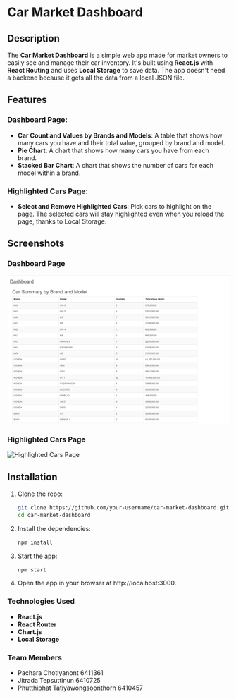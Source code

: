 # Car Market Dashboard

## Description
The **Car Market Dashboard** is a simple web app made for market owners to easily see and manage their car inventory. It's built using **React.js** with **React Routing** and uses **Local Storage** to save data. The app doesn't need a backend because it gets all the data from a local JSON file.

## Features

### Dashboard Page:
- **Car Count and Values by Brands and Models**: A table that shows how many cars you have and their total value, grouped by brand and model.
- **Pie Chart**: A chart that shows how many cars you have from each brand.
- **Stacked Bar Chart**: A chart that shows the number of cars for each model within a brand.

### Highlighted Cars Page:
- **Select and Remove Highlighted Cars**: Pick cars to highlight on the page. The selected cars will stay highlighted even when you reload the page, thanks to Local Storage.

## Screenshots

### Dashboard Page
![Dashboard Page](./img/dashboard.png)

### Highlighted Cars Page
![Highlighted Cars Page](./screenshot-highlighted-cars.png)

## Installation

1. Clone the repo:
   ```bash
   git clone https://github.com/your-username/car-market-dashboard.git
   cd car-market-dashboard
2. Install the dependencies:
   ```bash
   npm install
3. Start the app:
   ```bash
   npm start
4. Open the app in your browser at http://localhost:3000.

### Technologies Used
- **React.js**
- **React Router**
- **Chart.js**
- **Local Storage**

### Team Members

* Pachara Chotiyanont 6411361
* Jitrada Tepsuttinun 6410725
* Phutthiphat Tatiyawongsoonthorn 6410457



